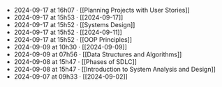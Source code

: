 - 2024-09-17 at 16h07 · [[Planning Projects with User Stories]]
- 2024-09-17 at 15h53 · [[2024-09-17]]
- 2024-09-17 at 15h52 · [[Systems Design]]
- 2024-09-17 at 15h52 · [[2024-09-11]]
- 2024-09-17 at 15h52 · [[OOP Principles]]
- 2024-09-09 at 10h30 · [[2024-09-09]]
- 2024-09-09 at 07h56 · [[Data Structures and Algorithms]]
- 2024-09-08 at 15h47 · [[Phases of SDLC]]
- 2024-09-08 at 15h47 · [[Introduction to System Analysis and Design]]
- 2024-09-07 at 09h33 · [[2024-09-02]]
